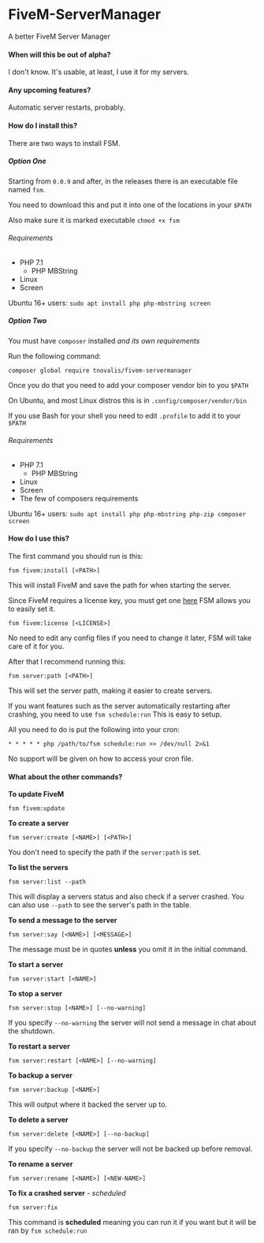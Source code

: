 # FiveM-ServerManager

A better FiveM Server Manager

#### When will this be out of alpha?

I don't know. It's usable, at least, I use it for my servers.

#### Any upcoming features?

Automatic server restarts, probably.

#### How do I install this?

There are two ways to install FSM.

##### Option One

Starting from `0.0.9` and after, in the releases there is an executable file named `fsm`.

You need to download this and put it into one of the locations in your `$PATH`

Also make sure it is marked executable `chmod +x fsm`

###### Requirements
- PHP 7.1
  - PHP MBString
- Linux
- Screen

Ubuntu 16+ users: `sudo apt install php php-mbstring screen`

##### Option Two

You must have `composer` installed *and its own requirements*

Run the following command:
```
composer global require tnovalis/fivem-servermanager
```

Once you do that you need to add your composer vendor bin to you `$PATH`

On Ubuntu, and most Linux distros this is in `.config/composer/vendor/bin`

If you use Bash for your shell you need to edit `.profile` to add it to your `$PATH`

###### Requirements
- PHP 7.1
  - PHP MBString
- Linux
- Screen
- The few of composers requirements

Ubuntu 16+ users: `sudo apt install php php-mbstring php-zip composer screen`

#### How do I use this?

The first command you should run is this:
```
fsm fivem:install [<PATH>]
```
This will install FiveM and save the path for when starting the server.

Since FiveM requires a license key, you must get one [here](https://keymaster.fivem.net)
FSM allows you to easily set it. 
```
fsm fivem:license [<LICENSE>]
```
No need to edit any config files if you need to change it later, FSM will take care of it for you.

After that I recommend running this:
```
fsm server:path [<PATH>]
```
This will set the server path, making it easier to create servers.

If you want features such as the server automatically restarting after crashing, you need to use `fsm schedule:run`
This is easy to setup.

All you need to do is put the following into your cron:
```
* * * * * php /path/to/fsm schedule:run >> /dev/null 2>&1
```
No support will be given on how to access your cron file.

#### What about the other commands?

**To update FiveM**
```
fsm fivem:update
```

**To create a server**
```
fsm server:create [<NAME>] [<PATH>]
```
You don't need to specify the path if the `server:path` is set.

**To list the servers**
```
fsm server:list --path
```
This will display a servers status and also check if a server crashed. You can also use `--path` to see the server's path in the table.

**To send a message to the server**
```
fsm server:say [<NAME>] [<MESSAGE>]
```
The message must be in quotes **unless** you omit it in the initial command.

**To start a server**
```
fsm server:start [<NAME>]
```

**To stop a server**
```
fsm server:stop [<NAME>] [--no-warning]
```
If you specify `--no-warning` the server will not send a message in chat about the shutdown.

**To restart a server**
```
fsm server:restart [<NAME>] [--no-warning]
```

**To backup a server**
```
fsm server:backup [<NAME>]
```
This will output where it backed the server up to.

**To delete a server**
```
fsm server:delete [<NAME>] [--no-backup]
```
If you specify `--no-backup` the server will not be backed up before removal.

**To rename a server**
```
fsm server:rename [<NAME>] [<NEW-NAME>]
```

**To fix a crashed server** - *scheduled*
```
fsm server:fix
```
This command is **scheduled** meaning you can run it if you want but it will be ran by `fsm schedule:run`

